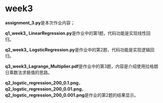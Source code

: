 # week3
**assignment_3.py**是本次作业内容；

**q1_week3_ LinearRegression.py**是作业中的第1题，代码功能是实现线性回归。

**q2_week3_ LogsticRegression.py**是作业中的第2题，代码功能是实现逻辑回归。

**q3_week3_Lagrange_Multiplier.pdf**是作业中的第3题，内容是介绍使用拉格朗日乘数法求极值的思路。

**q2_logstic_regression_200_0.1.png**，**q2_logstic_regression_200_0.01.png**，**q2_logstic_regression_200_0.001.png**是作业的第2题的结果显示。